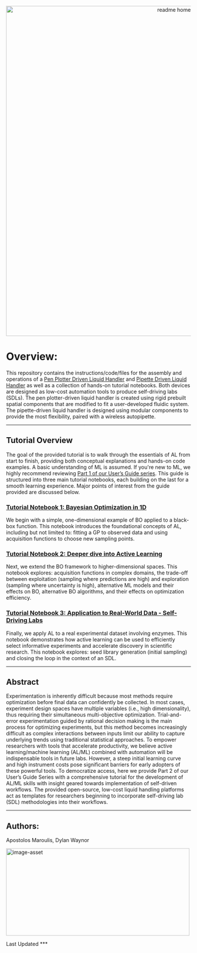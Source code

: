 <p align="center">
  <img width="900" alt="readme home" src="https://github.com/user-attachments/assets/2d45c6cb-684b-4610-b862-71eeb1fae28a" />
</p>

# Overview:
This repository contains the instructions/code/files for the assembly and operations of a [Pen Plotter Driven Liquid Handler](/Pen%20Plotter%20Liquid%20Handler) and 
[Pipette Driven Liquid Handler](/AutoPipette%20Liquid%20Handler) as well as a collection of hands-on tutorial notebooks. Both devices are designed as low-cost automation tools to produce self-driving labs (SDLs). The pen plotter-driven liquid handler is created using rigid prebuilt spatial components that are modified to fit a user-developed fluidic system. The pipette-driven liquid handler is designed using modular components to provide the most flexibility, paired with a wireless autopipette.  

---

## Tutorial Overview
The goal of the provided tutorial is to walk through the essentials of AL from start to finish, providing both conceptual explanations and hands-on code examples. A basic understanding of ML is assumed. If you're new to ML, we highly recommend reviewing [Part 1 of our User’s Guide series](https://doi.org/10.1021/acspolymersau.2c00037).
This guide is structured into three main tutorial notebooks, each building on the last for a smooth learning experience. Major points of interest from the guide provided are discussed below. 
### [Tutorial Notebook 1: Bayesian Optimization in 1D](/Hands-on%20Tutorial/Section%201%20AL%20Tutorial_8_5_25.ipynb)  
We begin with a simple, one-dimensional example of BO applied to a black-box function. This notebook introduces the foundational concepts of AL, including but not limited to: fitting a GP to observed data and using acquisition functions to choose new sampling points.
### [Tutorial Notebook 2: Deeper dive into Active Learning](/Hands-on%20Tutorial/Section%202%20AL%20Tutorial_8_5_25.ipynb)
Next, we extend the BO framework to higher-dimensional spaces. This notebook explores: acquisition functions in complex domains, the trade-off between exploitation (sampling where predictions are high) and exploration (sampling where uncertainty is high), alternative ML models and their effects on BO, alternative BO algorithms, and their effects on optimization efficiency.
### [Tutorial Notebook 3: Application to Real-World Data - Self-Driving Labs](/Hands-on%20Tutorial/Section%203%20AL%20Tutorial_8_5_25.ipynb)
Finally, we apply AL to a real experimental dataset involving enzymes. This notebook demonstrates how active learning can be used to efficiently select informative experiments and accelerate discovery in scientific research. This notebook explores: seed library generation (initial sampling) and closing the loop in the context of an SDL.

---

## Abstract
Experimentation is inherently difficult because most methods require optimization before final data can confidently be collected. In most cases, experiment design spaces have multiple variables (i.e., high dimensionality), thus requiring their simultaneous multi-objective optimization. Trial-and-error experimentation guided by rational decision making is the main process for optimizing experiments, but this method becomes increasingly difficult as complex interactions between inputs limit our ability to capture underlying trends using traditional statistical approaches. To empower researchers with tools that accelerate productivity, we believe active learning/machine learning (AL/ML) combined with automation will be indispensable tools in future labs. However, a steep initial learning curve and high instrument costs pose significant barriers for early adopters of these powerful tools. To democratize access, here we provide Part 2 of our User’s Guide Series with a comprehensive tutorial for the development of AL/ML skills with insight geared towards implementation of self-driven workflows. The provided open-source, low-cost liquid handling platforms act as templates for researchers beginning to incorporate self-driving lab (SDL) methodologies into their workflows.

---

## Authors:
Apostolos Maroulis,
Dylan Waynor

<img width="500" height="238" alt="image-asset" src="https://github.com/user-attachments/assets/dc089951-90d0-4818-8117-935856d4576b" />

Last Updated ***
